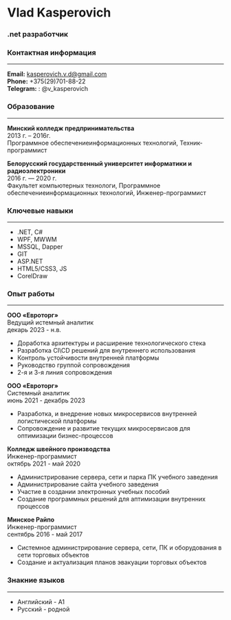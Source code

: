 # Vlad Kasperovich

 ### .net разработчик

 ### Контактная информация
 ---
**Email:** kasperovich.v.d@gmail.com  
**Phone:** +375(29)701-88-22\
**Telegram:** : @v_kasperovich 


### Образование
---

**Минский колледж предпринимательства**  
2013 г. – 2016г.  
Программное обеспечениеинформационных технологий, Техник-программист  

**Белорусский государственный университет информатики и радиоэлектроники**  
2016 г. — 2020 г.  
Факультет компьютерных технологи, Программное обеспечениеинформационных технологий, Инженер-программист  

### Ключевые навыки
---

- .NET, C#
- WPF, MWWM
- MSSQL, Dapper
- GIT
- ASP.NET
- HTML5/CSS3, JS
- CorelDraw

### Опыт работы
---

**ООО «Евроторг»**  
Ведущий истемный аналитик  
декарь 2023 - н.в.  
- Доработка архитектуры и расширение технологического стека
- Разработка CI\CD решений для внутреннего использования
- Контроль устойчивости внутренней платформы
- Руководство группой сопровождения
- 2-я и 3-я линия сопровождения

**ООО «Евроторг»**  
Системный аналитик  
июнь 2021 - декабрь 2023  
- Разработка, и внедрение новых микросервисов внутренней логистической платформы
- Сопровождение и развитие текущих микросервисаов для оптимизации бизнес-процессов

**Колледж швейного производства**  
Инженер-программист  
октябрь 2021 - май 2020  
- Администрирование сервера, сети и парка ПК учебного заведения
- Администрирование сайта учебного заведения
- Участие в создании электронных учебных пособий
- Создание программных решений для аптимизации внутренних процессов

**Минское Райпо**  
Инженер-программист  
сентябрь 2016 - май 2017  
- Системное администрирование сервера, сети, ПК и оборудования в сети торговых объектов
- Создание и актуализация планов эвакуации торговых объектов

### Знакние языков  
---
- Английский - А1
- Русский - родной
